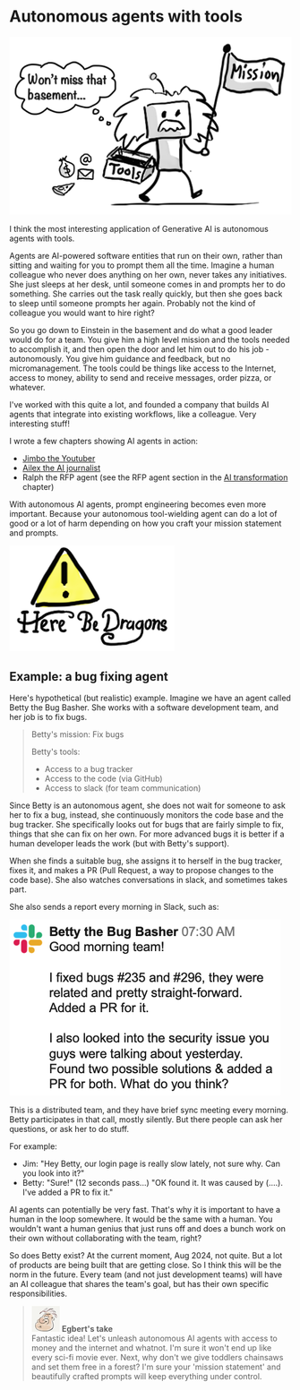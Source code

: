 # Autonomous agents with tools

![](../.gitbook/assets/150-agents.png)

I think the most interesting application of Generative AI is autonomous agents with tools.

Agents are AI-powered software entities that run on their own, rather than sitting and waiting for you to prompt them all the time. Imagine a human colleague who never does anything on her own, never takes any initiatives. She just sleeps at her desk, until someone comes in and prompts her to do something. She carries out the task really quickly, but then she goes back to sleep until someone prompts her again. Probably not the kind of colleague you would want to hire right?

So you go down to Einstein in the basement and do what a good leader would do for a team. You give him a high level mission and the tools needed to accomplish it, and then open the door and let him out to do his job - autonomously. You give him guidance and feedback, but no micromanagement. The tools could be things like access to the Internet, access to money, ability to send and receive messages, order pizza, or whatever.

I've worked with this quite a lot, and founded a company that builds AI agents that integrate into existing workflows, like a colleague. Very interesting stuff!

I wrote a few chapters showing AI agents in action:

- [Jimbo the Youtuber](../2-extra/470-jimbo.md)
- [Ailex the AI journalist](../2-extra/480-journalist.md)
- Ralph the RFP agent (see the RFP agent section in the [AI transformation](../2-extra/510-transformation.md) chapter)

With autonomous AI agents, prompt engineering becomes even more important. Because your autonomous tool-wielding agent can do a lot of good or a lot of harm depending on how you craft your mission statement and prompts.

![](../.gitbook/assets/150-dragons.png)

## Example: a bug fixing agent

Here's hypothetical (but realistic) example. Imagine we have an agent called Betty the Bug Basher. She works with a software development team, and her job is to fix bugs.

> Betty's mission: Fix bugs
>
> Betty's tools:
>
> - Access to a bug tracker
> - Access to the code (via GitHub)
> - Access to slack (for team communication)

Since Betty is an autonomous agent, she does not wait for someone to ask her to fix a bug, instead, she continuously monitors the code base and the bug tracker. She specifically looks out for bugs that are fairly simple to fix, things that she can fix on her own. For more advanced bugs it is better if a human developer leads the work (but with Betty's support).

When she finds a suitable bug, she assigns it to herself in the bug tracker, fixes it, and makes a PR (Pull Request, a way to propose changes to the code base). She also watches conversations in slack, and sometimes takes part.

She also sends a report every morning in Slack, such as:

![](../.gitbook/assets/150-betty-the-bug-basher.png)

This is a distributed team, and they have brief sync meeting every morning. Betty participates in that call, mostly silently. But there people can ask her questions, or ask her to do stuff.

For example:

- Jim: "Hey Betty, our login page is really slow lately, not sure why. Can you look into it?"
- Betty: "Sure!" (12 seconds pass...) "OK found it. It was caused by (....). I've added a PR to fix it."

AI agents can potentially be very fast. That's why it is important to have a human in the loop somewhere. It would be the same with a human. You wouldn't want a human genius that just runs off and does a bunch work on their own without collaborating with the team, right?

So does Betty exist? At the current moment, Aug 2024, not quite. But a lot of products are being built that are getting close. So I think this will be the norm in the future. Every team (and not just development teams) will have an AI colleague that shares the team's goal, but has their own specific responsibilities.

> ![alt text](../.gitbook/assets/egbert-small.png) **Egbert's take**  
> Fantastic idea! Let's unleash autonomous AI agents with access to money and the internet and whatnot. I'm sure it won't end up like every sci-fi movie ever. Next, why don't we give toddlers chainsaws and set them free in a forest? I'm sure your 'mission statement' and beautifully crafted prompts will keep everything under control.
